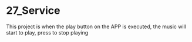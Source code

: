 # 27_Service
This project is when the play button on the APP is executed, the music will start to play, press to stop playing
